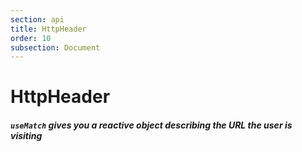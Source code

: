 ```yaml
---
section: api
title: HttpHeader
order: 10
subsection: Document
---
```


# HttpHeader

##### `useMatch` gives you a reactive object describing the URL the user is visiting
